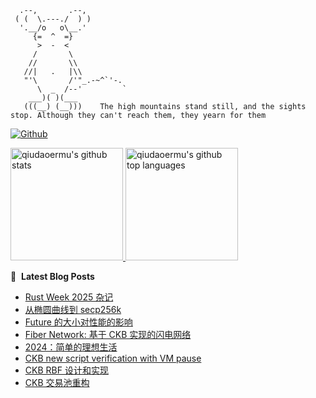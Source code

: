 ```
  .--,       .--,
 ( (  \.---./  ) )
  '.__/o   o\__.'
     {=  ^  =}
      >  -  <
     /       \
    //       \\
   //|   .   |\\
   "'\       /'"_.-~^`'-.
      \  _  /--'         `
    ___)( )(___
   (((__) (__)))    The high mountains stand still, and the sights stop. Although they can't reach them, they yearn for them
```

[![Github](https://img.shields.io/github/followers/qiudaoermu?label=Follow&style=social)](https://github.com/qiudaoermu)

<a href="https://github.com/qiudaoermu">
  <img height="180em" src="https://github-readme-stats.vercel.app/api?username=qiudaoermu&show_icons=true&count_private=true" alt="qiudaoermu's github stats" />
  <img height="180em" src="https://github-readme-stats.vercel.app/api/top-langs/?username=qiudaoermu&layout=compact" alt="qiudaoermu's github top languages" />
</a>
<br/>

<!--
** qiudaoermu / qiudaoermu ** is a ✨ _special_ ✨ repository because its`README.md`(this file) appears on your GitHub profile.

Here are some ideas to get you started:

  - 🔭 I’m currently working on ...
- 🌱 I’m currently learning ...
- 👯 I’m looking to collaborate on ...
- 🤔 I’m looking for help with ...
- 💬 Ask me about ...
- 📫 How to reach me: ...
- 😄 Pronouns: ...
- ⚡ Fun fact: ...
-->

📕 &nbsp;**Latest Blog Posts**

<!-- BLOG-POST-LIST:START -->
- [Rust Week 2025 杂记](http://catcoding.me/p/rust-week-notes/)
- [从椭圆曲线到 secp256k](http://catcoding.me/p/elliptic-curve/)
- [Future 的大小对性能的影响](http://catcoding.me/p/future-size-perf/)
- [Fiber Network: 基于 CKB 实现的闪电网络](http://catcoding.me/p/fiber-network-on-ckb/)
- [2024：简单的理想生活](http://catcoding.me/p/2024-summary/)
- [CKB new script verification with VM pause](http://catcoding.me/p/ckb-new-verify/)
- [CKB RBF 设计和实现](http://catcoding.me/p/ckb-rbf/)
- [CKB 交易池重构](http://catcoding.me/p/ckb-txpool-refactor/)
<!-- BLOG-POST-LIST:END -->


